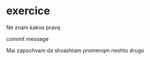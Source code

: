 # exercice
Ne znam kakvo pravq



commit message 

Mai zapochvam da shvashtam
promenqm neshto drugo
